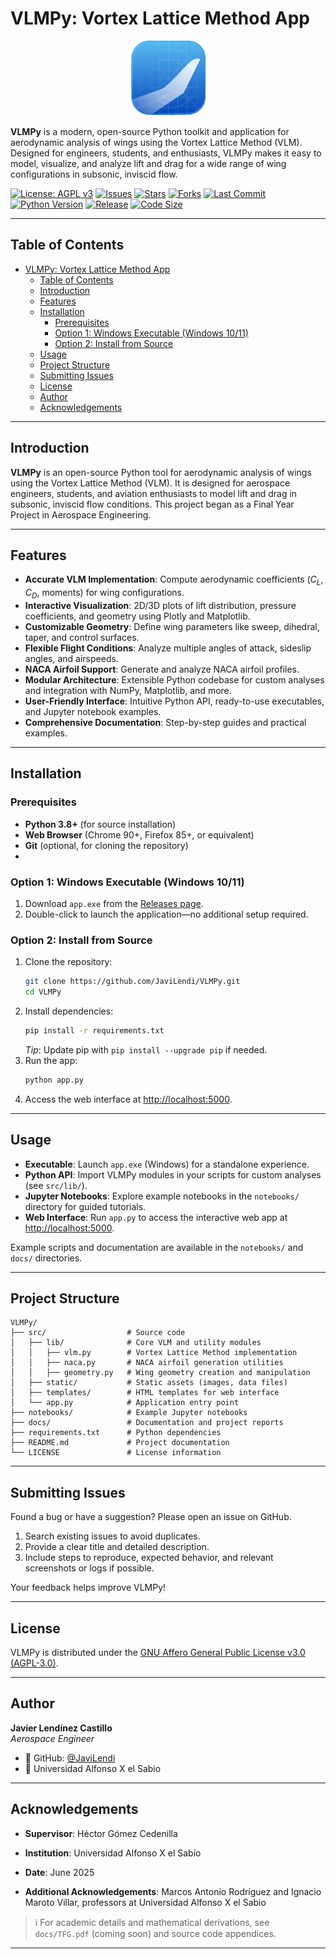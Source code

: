 # VLMPy: Vortex Lattice Method App

<p align="center">
    <img src="docs/img/icon.svg" alt="VLMPy Logo" width="120"/>
</p>

**VLMPy** is a modern, open-source Python toolkit and application for aerodynamic analysis of wings using the Vortex Lattice Method (VLM). Designed for engineers, students, and enthusiasts, VLMPy makes it easy to model, visualize, and analyze lift and drag for a wide range of wing configurations in subsonic, inviscid flow.


[![License: AGPL v3](https://img.shields.io/badge/License-AGPL%20v3-blue.svg)](LICENSE)
[![Issues](https://img.shields.io/github/issues/JaviLendi/VLMPy.svg)](https://github.com/JaviLendi/VLMPy/issues)
[![Stars](https://img.shields.io/github/stars/JaviLendi/VLMPy.svg)](https://github.com/JaviLendi/VLMPy/stargazers)
[![Forks](https://img.shields.io/github/forks/JaviLendi/VLMPy.svg)](https://github.com/JaviLendi/VLMPy/network/members)
[![Last Commit](https://img.shields.io/github/last-commit/JaviLendi/VLMPy.svg)](https://github.com/JaviLendi/VLMPy/commits/main)
[![Python Version](https://img.shields.io/badge/python-3.8%2B-blue.svg)](https://www.python.org/downloads/)
[![Release](https://img.shields.io/github/v/release/JaviLendi/VLMPy.svg?include_prereleases)](https://github.com/JaviLendi/VLMPy/releases)
[![Code Size](https://img.shields.io/github/languages/code-size/JaviLendi/VLMPy.svg)](https://github.com/JaviLendi/VLMPy)


---

## Table of Contents

- [VLMPy: Vortex Lattice Method App](#vlmpy-vortex-lattice-method-app)
  - [Table of Contents](#table-of-contents)
  - [Introduction](#introduction)
  - [Features](#features)
  - [Installation](#installation)
    - [Prerequisites](#prerequisites)
    - [Option 1: Windows Executable (Windows 10/11)](#option-1-windows-executable-windows-1011)
    - [Option 2: Install from Source](#option-2-install-from-source)
  - [Usage](#usage)
  - [Project Structure](#project-structure)
  - [Submitting Issues](#submitting-issues)
  - [License](#license)
  - [Author](#author)
  - [Acknowledgements](#acknowledgements)

---

## Introduction

**VLMPy** is an open-source Python tool for aerodynamic analysis of wings using the Vortex Lattice Method (VLM). It is designed for aerospace engineers, students, and aviation enthusiasts to model lift and drag in subsonic, inviscid flow conditions. This project began as a Final Year Project in Aerospace Engineering.

---

## Features

- **Accurate VLM Implementation**: Compute aerodynamic coefficients ($C_L$, $C_D$, moments) for wing configurations.
- **Interactive Visualization**: 2D/3D plots of lift distribution, pressure coefficients, and geometry using Plotly and Matplotlib.
- **Customizable Geometry**: Define wing parameters like sweep, dihedral, taper, and control surfaces.
- **Flexible Flight Conditions**: Analyze multiple angles of attack, sideslip angles, and airspeeds.
- **NACA Airfoil Support**: Generate and analyze NACA airfoil profiles.
- **Modular Architecture**: Extensible Python codebase for custom analyses and integration with NumPy, Matplotlib, and more.
- **User-Friendly Interface**: Intuitive Python API, ready-to-use executables, and Jupyter notebook examples.
- **Comprehensive Documentation**: Step-by-step guides and practical examples.

---

## Installation

### Prerequisites

- **Python 3.8+** (for source installation)
- **Web Browser** (Chrome 90+, Firefox 85+, or equivalent)
- **Git** (optional, for cloning the repository)
- 
### Option 1: Windows Executable (Windows 10/11)

1. Download `app.exe` from the [Releases page](https://github.com/JaviLendi/VLMPy/releases).
2. Double-click to launch the application—no additional setup required.

### Option 2: Install from Source

1. Clone the repository:
   ```bash
   git clone https://github.com/JaviLendi/VLMPy.git
   cd VLMPy
   ```
2. Install dependencies:
   ```bash
   pip install -r requirements.txt
   ```
   *Tip*: Update pip with `pip install --upgrade pip` if needed.
3. Run the app:
   ```bash
   python app.py
   ```
4. Access the web interface at [http://localhost:5000](http://localhost:5000).

---
## Usage

- **Executable**: Launch `app.exe` (Windows) for a standalone experience.
- **Python API**: Import VLMPy modules in your scripts for custom analyses (see `src/lib/`).
- **Jupyter Notebooks**: Explore example notebooks in the `notebooks/` directory for guided tutorials.
- **Web Interface**: Run `app.py` to access the interactive web app at [http://localhost:5000](http://localhost:5000).

Example scripts and documentation are available in the `notebooks/` and `docs/` directories.

---

## Project Structure

```
VLMPy/
├── src/                  # Source code
│   ├── lib/              # Core VLM and utility modules
│   │   ├── vlm.py        # Vortex Lattice Method implementation
│   │   ├── naca.py       # NACA airfoil generation utilities
│   │   ├── geometry.py   # Wing geometry creation and manipulation
│   ├── static/           # Static assets (images, data files)
│   ├── templates/        # HTML templates for web interface
│   └── app.py            # Application entry point
├── notebooks/            # Example Jupyter notebooks
├── docs/                 # Documentation and project reports
├── requirements.txt      # Python dependencies
├── README.md             # Project documentation
└── LICENSE               # License information
```

---


## Submitting Issues

Found a bug or have a suggestion? Please open an issue on GitHub.

1. Search existing issues to avoid duplicates.
2. Provide a clear title and detailed description.
3. Include steps to reproduce, expected behavior, and relevant screenshots or logs if possible.

Your feedback helps improve VLMPy!

---

## License

VLMPy is distributed under the [GNU Affero General Public License v3.0 (AGPL-3.0)](LICENSE).

---

## Author

**Javier Lendínez Castillo**  
_Aerospace Engineer_

- 💼 GitHub: [@JaviLendi](https://github.com/JaviLendi)
- 🏫 Universidad Alfonso X el Sabio 

---


## Acknowledgements

- **Supervisor**: Héctor Gómez Cedenilla
- **Institution**: Universidad Alfonso X el Sabio
- **Date**: June 2025

- **Additional Acknowledgements**: Marcos Antonio Rodríguez and Ignacio Maroto Villar, professors at Universidad Alfonso X el Sabio

> ℹ️ For academic details and mathematical derivations, see `docs/TFG.pdf` (coming soon) and source code appendices.

---